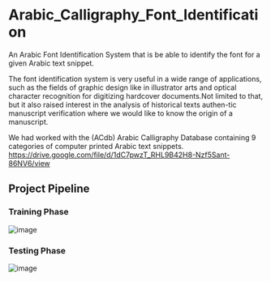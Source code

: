 # Arabic_Calligraphy_Font_Identification

An Arabic Font Identification System that is be able to identify the font for a given Arabic text snippet. 

The font identification system is very useful in a wide range of applications, such as the fields of graphic design like in illustrator arts and optical character recognition for digitizing hardcover documents.Not limited to that, but it also raised interest in the analysis of historical texts authen-tic manuscript verification where we would like to know the origin of a manuscript.

We had worked with the (ACdb) Arabic Calligraphy Database containing 9 categories of computer printed Arabic text snippets.
https://drive.google.com/file/d/1dC7pwzT_RHL9B42H8-Nzf5Sant-86NV6/view

## Project Pipeline

### Training Phase
![image](https://user-images.githubusercontent.com/49316071/150108401-8cadddc5-19be-4fa4-8542-bb4730852aae.png)

### Testing Phase
![image](https://user-images.githubusercontent.com/49316071/150108557-1da0da03-37c8-4796-a63a-340fb20f4fb3.png)
